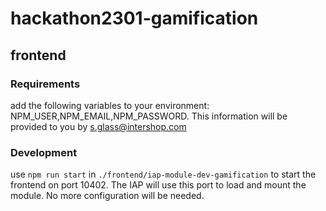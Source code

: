 # hackathon2301-gamification

## frontend

### Requirements

add the following variables to your environment: NPM_USER,NPM_EMAIL,NPM_PASSWORD. This information will be provided to you by s.glass@intershop.com

### Development

use `npm run start` in `./frontend/iap-module-dev-gamification` to start the frontend on port 10402. The IAP will use this port to load and mount the module. No more configuration will be needed.
